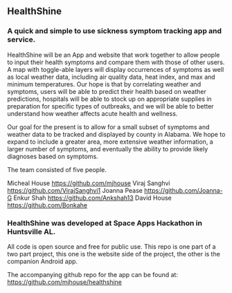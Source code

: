 ## HealthShine
### A quick and simple to use sickness symptom tracking app and service.

HealthShine will be an App and website that work together to allow people to input their health symptoms and compare them with those of other users. A map with toggle-able layers will display occurrences of symptoms as well as local weather data, including air quality data, heat index, and max and minimum temperatures. Our hope is that by correlating weather and symptoms, users will be able to predict their health based on weather predictions, hospitals will be able to stock up on appropriate supplies in preparation for specific types of outbreaks, and we will be able to better understand how weather affects acute health and wellness.

Our goal for the present is to allow for a small subset of symptoms and weather data to be tracked and displayed by county in Alabama. We hope to expand to include a greater area, more extensive weather information, a larger number of symptoms, and eventually the ability to provide likely diagnoses based on symptoms.

The team consisted of five people.

Micheal House https://github.com/mjhouse
Viraj Sanghvi https://github.com/VirajSanghvi1
Joanna Pease https://github.com/Joanna-G
Enkur Shah https://github.com/Ankshah13
David House https://github.com/Bonkahe

### HealthShine was developed at Space Apps Hackathon in Huntsville AL.

All code is open source and free for public use. This repo is one part of a two part project, this one is the website side of the project, the other is the companion Android app.

The accompanying github repo for the app can be found at: https://github.com/mjhouse/healthshine